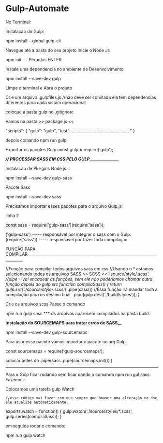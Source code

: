 # Gulp-Automate

No Terminal:

Instalação do Gulp:

npm install --global gulp-cli

Navegue até a pasta do seu projeto
Inicie o Node Js

npm init .....Peruntas ENTER

Instale uma dependencia no ambiente de Desenvolvimento

npm install --save-dev gulp

Limpe o terminal e Abra o projeto


Crie um arquivo:
gulpfiles.js //não deve ser comitada ela tem dependencias diferentes para cada sistam operacional

coloque a pasta gulp no .gitignore


Vamos na pasta >> package.js <<

"scripts": {
    "gulp": "gulp",
    "test": ................................................"
}

depois comando
npm run gulp


Exportar os pacotes Gulp
const gulp = require('gulp');


___________________//______________
_____PROCESSAR SASS EM CSS PELO GULP_________________________


Instalação de Plu-gins Node js...

npm install --save-dev gulp-sass

Pacote Sass

npm install --save-dev sass

Precisamos importar esses pacotes para o arquivo Gulp.js

linha 2

const sass = require('gulp-sass')(require('sass'));

('gulp-sass') ----- responsável por integrar o sass com o Gulp.
(require('sass')) ----- responsável por fazer toda compilação.


FUNÇÂO PARA COMPILAR____________________________________________________________________________


//Função para compilar todos arquivos sass em css
//Usando o * estamos selecionando todos os arquivos SASS >> SCSS << '.source/style/*.scss'.
//pipe --Vai encadear as funções, sem ele não poderiamos chamar outra função depois do gulp.src
function compilaSass() {
    return gulp.src('./source/style/*.scss')
        .pipe(sass())
        //Essa função irá mandar toda a compilação para os destino final.
        .pipe(gulp.dest('./build/styles'));
    }
    
Crie os arquivos scss 
Passe o comando

npm run gulp sass
*** os arquivos aparecem compilados na pasta build.

________Instalação do SOURCEMAPS para tratar erros de SASS__________

npm install --save-dev gulp-sourcemaps

Para usar esse pacote vamos importar o pacote no arq Gulp

const sourcemaps = require('gulp-sourcemaps');

colocar antes do .pipe(sass
.pipe(sourcemaps.init())
)

_________________________________________________________________
Para o Gulp ficar rodando sem ficar dando o comando npm run gul sass
Fazemos:

Colocamos uma tarefa gulp Watch

    //esse código vai fazer com que sempre que houver uma alteração no doc ele atualize automaticamente.
exports.watch = function() {
    gulp.watch('./source/styles/*.scss', gulp.series(compilaSass));
}


em seguida rodar o comando:

npm run gulp watch
